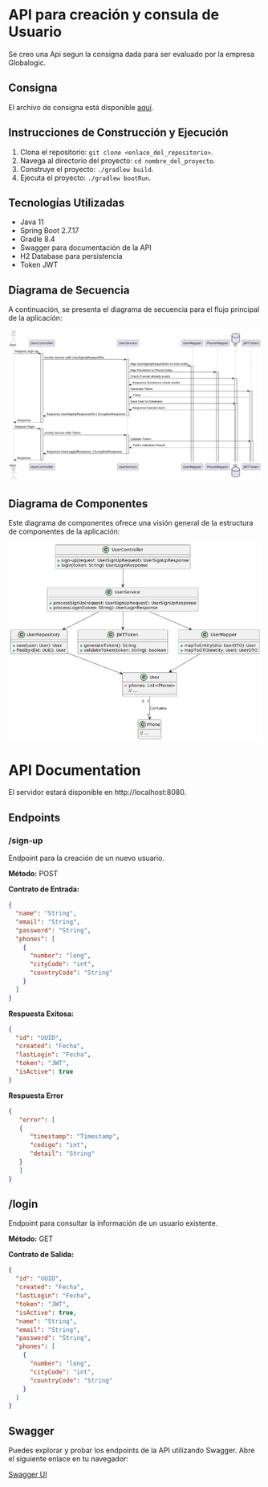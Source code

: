 # API para creación y consula de Usuario

Se creo una Api segun la consigna dada para ser evaluado por la empresa Globalogic.

## Consigna
El archivo de consigna está disponible [aquí](src/main/resources/static/consigna.pdf).

## Instrucciones de Construcción y Ejecución

1. Clona el repositorio: `git clone <enlace_del_repositorio>`.
2. Navega al directorio del proyecto: `cd nombre_del_proyecto`.
3. Construye el proyecto: `./gradlew build`.
4. Ejecuta el proyecto: `./gradlew bootRun`.

## Tecnologías Utilizadas

- Java 11
- Spring Boot 2.7.17
- Gradle 8.4
- Swagger para documentación de la API
- H2 Database para persistencia
- Token JWT

## Diagrama de Secuencia

A continuación, se presenta el diagrama de secuencia para el flujo principal de la aplicación:

![Diagrama de Secuencia](src/main/resources/static/diagrama-de-secuencia.png)

## Diagrama de Componentes

Este diagrama de componentes ofrece una visión general de la estructura de componentes de la aplicación:

![Diagrama de Componentes](src/main/resources/static/diagrama-de-componentes.png)


# API Documentation

El servidor estará disponible en http://localhost:8080.

## Endpoints

### /sign-up

Endpoint para la creación de un nuevo usuario.

**Método:** POST

**Contrato de Entrada:**
```json
{
  "name": "String",
  "email": "String",
  "password": "String",
  "phones": [
    {
      "number": "long",
      "cityCode": "int",
      "countryCode": "String"
    }
  ]
}
```
**Respuesta Exitosa:**
```json
{
  "id": "UUID",
  "created": "Fecha",
  "lastLogin": "Fecha",
  "token": "JWT",
  "isActive": true
}
```
**Respuesta Error**
```json
{
   "error": [
   {
      "timestamp": "Timestamp",
      "codigo": "int",
      "detail": "String"
   }
   ]
}
```
## /login

Endpoint para consultar la información de un usuario existente.

**Método:** GET

**Contrato de Salida:**
```json
{
  "id": "UUID",
  "created": "Fecha",
  "lastLogin": "Fecha",
  "token": "JWT",
  "isActive": true,
  "name": "String",
  "email": "String",
  "password": "String",
  "phones": [
    {
      "number": "long",
      "cityCode": "int",
      "countryCode": "String"
    }
  ]
}
```

## Swagger

Puedes explorar y probar los endpoints de la API utilizando Swagger. Abre el siguiente enlace en tu navegador:

[Swagger UI](http://localhost:8080/swagger-ui/)
